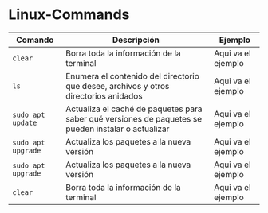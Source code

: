 # Linux-Commands
| Comando | Descripción | Ejemplo |
| --- | --- | --- |
| `clear`| Borra toda la información de la terminal| Aqui va el ejemplo |
| `ls` | Enumera el contenido del directorio que desee, archivos y otros directorios anidados | Aqui va el ejemplo |
| `sudo apt update`| Actualiza el caché de paquetes para saber qué versiones de paquetes se pueden instalar o actualizar | Aqui va el ejemplo |
| `sudo apt upgrade`| Actualiza los paquetes a la nueva versión | Aqui va el ejemplo |
| `sudo apt upgrade`| Actualiza los paquetes a la nueva versión | Aqui va el ejemplo |
| `clear`| Borra toda la información de la terminal| Aqui va el ejemplo |
